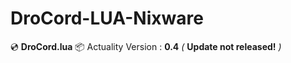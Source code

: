 # DroCord-LUA-Nixware
💿 **DroCord.lua**
📦 Actuality Version : **0.4** *(* **Update not released!** *)*
